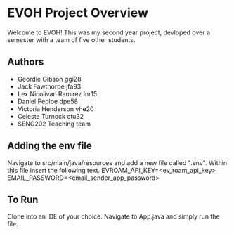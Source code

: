 # EVOH Project Overview
Welcome to EVOH! This was my second year project, devloped over a semester with a team of five other students.

## Authors
- Geordie Gibson ggi28
- Jack Fawthorpe jfa93
- Lex Nicolivan Ramirez lnr15
- Daniel Peploe dpe58
- Victoria Henderson vhe20
- Celeste Turnock ctu32
- SENG202 Teaching team

## Adding the env file
Navigate to src/main/java/resources and add a new file called ".env". Within this file insert the following text.
EVROAM_API_KEY=<ev_roam_api_key>
EMAIL_PASSWORD=<email_sender_app_password>

## To Run
Clone into an IDE of your choice. Navigate to App.java and simply run the file.